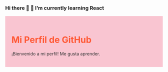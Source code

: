### Hi there 👋  🌱 I’m currently learning React
<div style="background-color: #f9c5d1; padding: 20px;">
    <h1 style="color: #ff5733;">Mi Perfil de GitHub</h1>
    <p style="color: #333;">¡Bienvenido a mi perfil! Me gusta aprender.</p>
</div>

<!--
**griseldae903/griseldae903** is a ✨ _special_ ✨ repository because its `README.md` (this file) appears on your GitHub profile.

Here are some ideas to get you started:

- 🔭 I’m currently working on ...
- 🌱 I’m currently learning ...
- 👯 I’m looking to collaborate on ...
- 🤔 I’m looking for help with ...
- 💬 Ask me about ...
- 📫 How to reach me: ...
- 😄 Pronouns: ...
- ⚡ Fun fact: ...
-->
